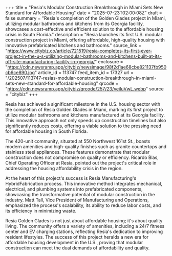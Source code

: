 +++
title = "Resia's Modular Construction Breakthrough in Miami Sets New Standard for Affordable Housing"
date = "2025-07-23T02:00:08Z"
draft = false
summary = "Resia's completion of the Golden Glades project in Miami, utilizing modular bathrooms and kitchens from its Georgia facility, showcases a cost-effective and efficient solution to the affordable housing crisis in South Florida."
description = "Resia launches its first U.S. modular construction project in Miami, offering affordable, high-quality housing with innovative prefabricated kitchens and bathrooms."
source_link = "https://www.citybiz.co/article/721519/resia-completes-its-first-ever-project-in-the-u-s-utilizing-modular-bathrooms-and-kitchens-built-at-its-off-site-manufacturing-facility-in-georgia/"
enclosure = "https://cdn.newsramp.app/citybiz/newsimage/98f2d1ae68cbe821137fb950cb6ce890.jpg"
article_id = 113747
feed_item_id = 17327
url = "/202507/113747-resias-modular-construction-breakthrough-in-miami-sets-new-standard-for-affordable-housing"
qrcode = "https://cdn.newsramp.app/citybiz/qrcode/257/23/veiluVwL.webp"
source = "citybiz"
+++

<p>Resia has achieved a significant milestone in the U.S. housing sector with the completion of Resia Golden Glades in Miami, marking its first project to utilize modular bathrooms and kitchens manufactured at its Georgia facility. This innovative approach not only speeds up construction timelines but also significantly reduces costs, offering a viable solution to the pressing need for affordable housing in South Florida.</p><p>The 420-unit community, situated at 550 Northwest 161st St., boasts modern amenities and high-quality finishes such as granite countertops and stainless steel appliances. These features demonstrate that modular construction does not compromise on quality or efficiency. Ricardo Blas, Chief Operating Officer at Resia, pointed out the project's critical role in addressing the housing affordability crisis in the region.</p><p>At the heart of this project's success is Resia Manufacturing's HybridFabrication process. This innovative method integrates mechanical, electrical, and plumbing systems into prefabricated components, showcasing the transformative potential of modular construction in the industry. Matt Tall, Vice President of Manufacturing and Operations, emphasized the process's scalability, its ability to reduce labor costs, and its efficiency in minimizing waste.</p><p>Resia Golden Glades is not just about affordable housing; it's about quality living. The community offers a variety of amenities, including a 24/7 fitness center and EV charging stations, reflecting Resia's dedication to improving resident lifestyles. The success of this project heralds a new era for affordable housing development in the U.S., proving that modular construction can meet the dual demands of affordability and quality.</p>